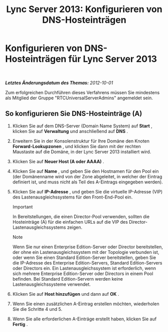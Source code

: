 ﻿---
title: 'Lync Server 2013: Konfigurieren von DNS-Hosteinträgen'
TOCTitle: Konfigurieren von DNS-Hosteinträgen
ms:assetid: 78a1afcf-41c8-4da5-8740-c6570c19078c
ms:mtpsurl: https://technet.microsoft.com/de-de/library/Gg398593(v=OCS.15)
ms:contentKeyID: 49294473
ms.date: 05/19/2016
mtps_version: v=OCS.15
ms.translationtype: HT
---

# Konfigurieren von DNS-Hosteinträgen für Lync Server 2013

 

_**Letztes Änderungsdatum des Themas:** 2012-10-01_

Zum erfolgreichen Durchführen dieses Verfahrens müssen Sie mindestens als Mitglied der Gruppe "RTCUniversalServerAdmins" angemeldet sein.

## So konfigurieren Sie DNS-Hosteinträge (A)

1.  Klicken Sie auf dem DNS-Server (Domain Name System) auf **Start** , klicken Sie auf **Verwaltung** und anschließend auf **DNS** .

2.  Erweitern Sie in der Konsolenstruktur für Ihre Domäne den Knoten **Forward-Lookupzonen** , und klicken Sie dann mit der rechten Maustaste auf die Domäne, in der Lync Server 2013 installiert wird.

3.  Klicken Sie auf **Neuer Host (A oder AAAA)** .

4.  Klicken Sie auf **Name** , und geben Sie den Hostnamen für den Pool ein (der Domänenname wird von der Zone abgeleitet, in welcher der Eintrag definiert ist, und muss nicht als Teil des A-Eintrags eingegeben werden).

5.  Klicken Sie auf **IP-Adresse** , und geben Sie die virtuelle IP-Adresse (VIP) des Lastenausgleichssystems für den Front-End-Pool ein.
    

    > [!IMPORTANT]
    > In Bereitstellungen, die einen Director-Pool verwenden, sollten die Hosteinträge (A) für die einfachen URLs auf die VIP des Director-Lastenausgleichssystems zeigen.

    

    > [!NOTE]
    > Wenn Sie nur einen Enterprise Edition-Server oder Director bereitstellen, der ohne ein Lastenausgleichssystem mit der Topologie verbunden ist, oder wenn Sie einen Standard Edition-Server bereitstellen, geben Sie die IP-Adresse des Enterprise Edition-Servers, Standard Edition-Servers oder Directors ein. Ein Lastenausgleichssystem ist erforderlich, wenn sich mehrere Enterprise Edition-Server oder Directors in einem Pool befinden. Bei Standard Edition-Servern werden keine Lastenausgleichssysteme verwendet.



6.  Klicken Sie auf **Host hinzufügen** und dann auf **OK** .

7.  Wenn Sie einen zusätzlichen A-Eintrag erstellen möchten, wiederholen Sie die Schritte 4 und 5.

8.  Wenn Sie alle erforderlichen A-Einträge erstellt haben, klicken Sie auf **Fertig** .

